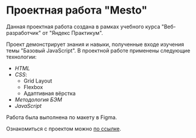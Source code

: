 # Проектная работа "Mesto"

Данная проектная работа создана в рамках учебного курса "Веб-разработчик" от "Яндекс Практикум".

Проект демонстрирует знания и навыки, полученные входе изучения темы "Базовый JavaScript". 
В проектной работе применены следующие технологии:
* *HTML*
* *CSS*:
    * Grid Layout
    * Flexbox
    * Адаптивная вёрстка
* *Методология БЭМ*
* *JavaScript*

Работа была выполнена по макету в Figma.

Ознакомиться с проектом можно [по ссылке](https://irinpingvin.github.io/mesto/index.html).